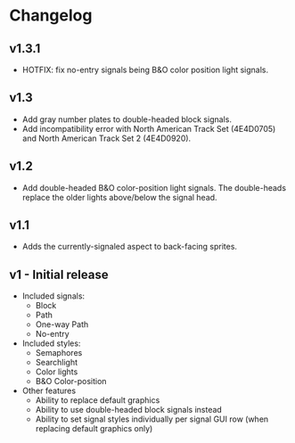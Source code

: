 # Changelog

## v1.3.1

- HOTFIX: fix no-entry signals being B&O color position light signals.

## v1.3

- Add gray number plates to double-headed block signals.
- Add incompatibility error with North American Track Set (4E4D0705) and North American Track Set 2 (4E4D0920).

## v1.2

- Add double-headed B&O color-position light signals. The double-heads replace the older lights above/below the signal head.

## v1.1

- Adds the currently-signaled aspect to back-facing sprites.

## v1 - Initial release

- Included signals:
  - Block
  - Path
  - One-way Path
  - No-entry
- Included styles:
  - Semaphores
  - Searchlight
  - Color lights
  - B&O Color-position
- Other features
  - Ability to replace default graphics
  - Ability to use double-headed block signals instead
  - Ability to set signal styles individually per signal GUI row (when replacing default graphics only)